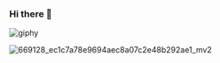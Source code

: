### Hi there 👋
![giphy](https://user-images.githubusercontent.com/94093619/162856710-82702418-1acc-43ce-8822-1c526ed9bdeb.gif)

![669128_ec1c7a78e9694aec8a07c2e48b292ae1_mv2](https://user-images.githubusercontent.com/94093619/162856751-23139b46-7af0-41b6-944c-014c5cb6aebe.gif)
